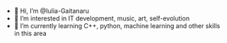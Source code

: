 - 👋 Hi, I’m @Iulia-Gaitanaru
- 👀 I’m interested in IT development, music, art, self-evolution
- 🌱 I’m currently learning C++, python, machine learning and other skills in this area

<!---
Iulia-Gaitanaru/Iulia-Gaitanaru is a ✨ special ✨ repository because its `README.md` (this file) appears on your GitHub profile.
You can click the Preview link to take a look at your changes.
--->
